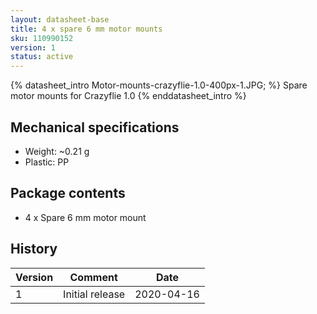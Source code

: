 ```yaml
---
layout: datasheet-base
title: 4 x spare 6 mm motor mounts
sku: 110990152
version: 1
status: active
---
```


{% datasheet_intro Motor-mounts-crazyflie-1.0-400px-1.JPG; %}
Spare motor mounts for Crazyflie 1.0
{% enddatasheet_intro %}

## Mechanical specifications

* Weight: ~0.21 g
* Plastic: PP

## Package contents

* 4 x Spare 6 mm motor mount

## History

| Version | Comment | Date |
| ------- | ------- | ---- |
| 1 | Initial release | 2020-04-16 |
